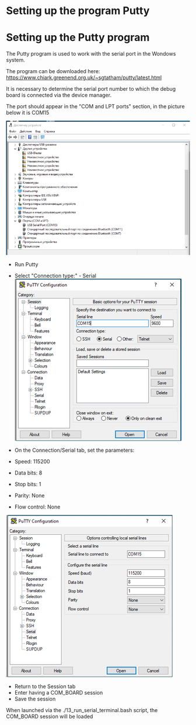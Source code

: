 # Setting up the program Putty

# Setting up the Putty program

The Putty program is used to work with the serial port in the Wondows system.

The program can be downloaded here: https://www.chiark.greenend.org.uk/~sgtatham/putty/latest.html

It is necessary to determine the serial port number to which the debug board is connected via the device manager.

The port should appear in the "COM and LPT ports" section, in the picture below it is COM15

![](./putty_1.png)

* Run Putty
* Select "Connection type:" - Serial
![](./putty_2.png)

* On the Connection/Serial tab, set the parameters:
* Speed: 115200
* Data bits: 8
* Stop bits: 1
* Parity: None
* Flow control: None

![](./putty_3.png)

* Return to the Session tab
* Enter having a COM_BOARD session
* Save the session

When launched via the ./13_run_serial_terminal.bash script, the COM_BOARD session will be loaded